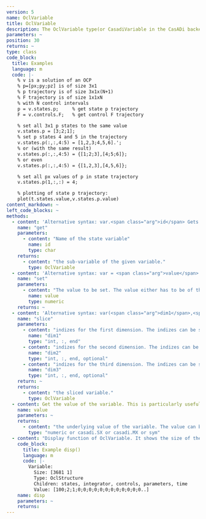 ```yaml
---
version: 5
name: OclVariable
title: OclVariable
description: The OclVariable type(or CasadiVariable in the CasADi backend) is the basic structure to retrieve, store, modify structured optimization variables. You can access subvariables by their name like the state trajectory or the control variables.
parameters: ~
position: 30
returns: ~
type: class
code_block:
  title: Examples
  language: m
  code: |-
    % v is a solution of an OCP
    % p=[px;py;pz] is of size 3x1
    % p trajectory is of size 3x1x(N+1)
    % F trajectory is of size 1x1xN
    % with N control intervals
    p = v.states.p;     % get state p trajectory
    F = v.controls.F;   % get control F trajectory

    % set all 3x1 p states to the same value
    v.states.p = [3;2;1];
    % set p states 4 and 5 in the trajectory
    v.states.p(:,:,4:5) = [1,2,3;4,5,6].';
    % or (with the same result)
    v.states.p(:,:,4:5) = {[1;2;3],[4;5;6]};
    % or even
    v.states.p(:,:,4:5) = {[1,2,3],[4,5,6]};

    % set all px values of p in state trajectory
    v.states.p(1,:,:) = 4;

    % plotting of state p trajectory:
    plot(t.states.value,v.states.p.value)
content_markdown: ~
left_code_blocks: ~
methods:
  - content: 'Alternative syntax: var.<span class="arg">id</span> Gets a sub-variable of a variable. You can use the shorthand notation with the dot operator, e.g.: solution.states.x'
    name: "get"
    parameters:
      - content: "Name of the state variable"
        name: id
        type: char
    returns:
      - content: "the sub-variable of the given variable."
        type: OclVariable
  - content: 'Alternative syntax: var = <span class="arg">value</span> Sets a value to the variable.'
    name: "set"
    parameters:
      - content: "The value to be set. The value either has to be of the same dimension as the variable or if possible it will be repeated in some dimensions to fit the variable. Scalar values will be set to all entries of the variable. You can use the shorthand notation, e.g. initialGuess.states.x = [1,2,3]"
        name: value
        type: numeric
    returns: ~
  - content: 'Alternative syntax: var(<span class="arg">dim1</span>,<span class="arg">dim2</span>,<span class="arg">dim3</span>) Gets a slice of a variable. You can slice a variable the same way as you would index a matrix in Matlab/Octave which means linear indexing is also possible.'
    name: "slice"
    parameters:
      - content: "indizes for the first dimension. The indizes can be scalar, integer arrays, or you can use : or end."
        name: "dim1"
        type: "int, :, end"
      - content: "indizes for the second dimension. The indizes can be scalar, integer arrays, or you can use : or end."
        name: "dim2"
        type: "int, :, end, optional"
      - content: "indizes for the third dimension. The indizes can be scalar, integer arrays, or you can use : or end."
        name: "dim3"
        type: "int, :, end, optional"
    return: ~
    returns:
      - content: "the sliced variable."
        type: OclVariable
  - content: Get the value of the variable. This is particularly useful if you want to plot the numeric values of the variable, for example for the solution. In system and OCP definition this gives you the underlying symbolic values.
    name: value
    parameters: ~
    returns:
      - content: "the underlying value of the variable. The value can be either numeric (for initial guess and solution) or symbolic (in system/ocp definitions)."
        type: "numeric or casadi.SX or casadi.MX or sym"
  - content: "Display function of OclVariable. It shows the size of the variable, the names of the children variables, and a part of the value. The output of an OCP initial guess variable looks similar to:"
    code_block:
      title: Example disp()
      language: m
      code: |-
        Variable:
          Size: [3681 1]
          Type: OclStructure
          Children: states, integrator, controls, parameters, time
          Value: [100;2;1;0;0;0;0;0;0;0;0;0;0;0;0..]
    name: disp
    parameters: ~
    returns:
---
```

